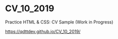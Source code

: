 # CV_10_2019
Practice HTML & CSS: CV Sample (Work in Progress)

https://qdttdev.github.io/CV_10_2019/
